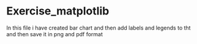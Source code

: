 # Exercise_matplotlib
In this file i have created bar chart and then add labels and legends to tht and then save it in png and pdf format
